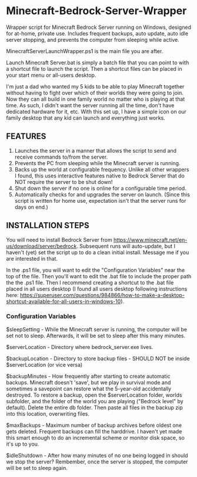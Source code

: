 # Minecraft-Bedrock-Server-Wrapper
Wrapper script for Minecraft Bedrock Server running on Windows, designed for at-home, private use. Includes frequent backups, auto update, auto idle server stopping, and prevents the computer from sleeping while active.

MinecraftServerLaunchWrapper.ps1 is the main file you are after.  

Launch Minecraft Server.bat is simply a batch file that you can point to with a shortcut file to launch the script. Then a shortcut files can be placed in your start menu or all-users desktop.  

I'm just a dad who wanted my 5 kids to be able to play Minecraft together without having to fight over which of their worlds they were going to join. Now they can all build in one family world no matter who is playing at that time. As such, I didn't want the server running all the time, don't have dedicated hardware for it, etc. With this set up, I have a simple icon on our family desktop that any kid can launch and everything just works.


FEATURES
--------
1) Launches the server in a manner that allows the script to send and receive commands to/from the server.
2) Prevents the PC from sleeping while the Minecraft server is running.
3) Backs up the world at configurable frequency. Unlike all other wrappers I found, this uses interactive features native to Bedrock Server that do NOT require the server to be shut down!
4) Shut down the server if no one is online for a configurable time period.
5) Automatically checks for and upgrades the server on launch. (Since this script is written for home use, expectation isn't that the server runs for days on end.)


INSTALLATION STEPS
------------------

You will need to install Bedrock Server from https://www.minecraft.net/en-us/download/server/bedrock. Subsequent runs will auto-update, but I haven't (yet) set the script up to do a clean initial install. Message me if you are interested in that. 

In the .ps1 file, you will want to edit the "Configuration Variables" near the top of the file. Then you'll want to edit the .bat file to include the proper path the the .ps1 file. Then I recommend creating a shortcut to the .bat file placed in all users desktop (I found all users desktop following instructions here: https://superuser.com/questions/984866/how-to-make-a-desktop-shortcut-available-for-all-users-in-windows-10).

### Configuration Variables
  $sleepSetting - While the Minecraft server is running, the computer will be set not to sleep. Afterwards, it will be set to sleep after this many minutes.

  $serverLocation - Directory where bedrock_server.exe lives. 

  $backupLocation - Directory to store backup files - SHOULD NOT be inside $serverLocation (or vice versa)

  $backupMinutes  - How frequently after starting to create automatic backups. Minecraft doesn't 'save', but we play in survival mode and sometimes a savepoint can restore what the 5-year-old accidentally destroyed. To restore a backup, open the $serverLocation folder, worlds subfolder, and the folder of the world you are playing ("Bedrock level" by default). Delete the entire db folder. Then paste all files in the backup zip into this location, overwriting files. 

  $maxBackups - Maximum number of backup archives before oldest one gets deleted. Frequent backups can fill the harddrive. I haven't yet made this smart enough to do an incremental scheme or monitor disk space, so it's up to you. 

  $idleShutdown - After how many minutes of no one being logged in should we stop the server? Rembember, once the server is stopped, the computer will be set to sleep again. 
